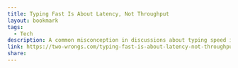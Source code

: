 ```yaml
---
title: Typing Fast Is About Latency, Not Throughput
layout: bookmark
tags:
  - Tech
description: A common misconception in discussions about typing speed is that any speed above, say, maybe 80 wpm, isn’t going to hinder anyone when trying to put anything into the computer
link: https://two-wrongs.com/typing-fast-is-about-latency-not-throughput
share:
---
```


